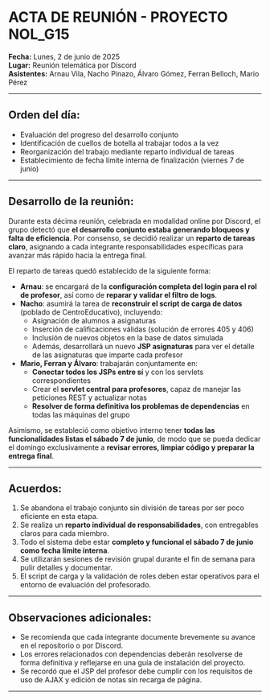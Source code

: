 # ACTA DE REUNIÓN - PROYECTO NOL_G15

**Fecha:** Lunes, 2 de junio de 2025  
**Lugar:** Reunión telemática por Discord  
**Asistentes:** Arnau Vila, Nacho Pinazo, Álvaro Gómez, Ferran Belloch, Mario Pérez

---

## Orden del día:

- Evaluación del progreso del desarrollo conjunto  
- Identificación de cuellos de botella al trabajar todos a la vez  
- Reorganización del trabajo mediante reparto individual de tareas  
- Establecimiento de fecha límite interna de finalización (viernes 7 de junio)

---

## Desarrollo de la reunión:

Durante esta décima reunión, celebrada en modalidad online por Discord, el grupo detectó que **el desarrollo conjunto estaba generando bloqueos y falta de eficiencia**. Por consenso, se decidió realizar un **reparto de tareas claro**, asignando a cada integrante responsabilidades específicas para avanzar más rápido hacia la entrega final.

El reparto de tareas quedó establecido de la siguiente forma:

- **Arnau**: se encargará de la **configuración completa del login para el rol de profesor**, así como de **reparar y validar el filtro de logs**. 
- **Nacho**: asumirá la tarea de **reconstruir el script de carga de datos** (poblado de CentroEducativo), incluyendo:
  - Asignación de alumnos a asignaturas
  - Inserción de calificaciones válidas (solución de errores 405 y 406)
  - Inclusión de nuevos objetos en la base de datos simulada
  - Además, desarrollará un nuevo **JSP asignaturas** para ver el detalle de las asignaturas que imparte cada profesor
- **Mario, Ferran y Álvaro**: trabajarán conjuntamente en:
  - **Conectar todos los JSPs entre sí** y con los servlets correspondientes
  - Crear el **servlet central para profesores**, capaz de manejar las peticiones REST y actualizar notas
  - **Resolver de forma definitiva los problemas de dependencias** en todas las máquinas del grupo

Asimismo, se estableció como objetivo interno tener **todas las funcionalidades listas el sábado 7 de junio**, de modo que se pueda dedicar el domingo exclusivamente a **revisar errores, limpiar código y preparar la entrega final**.

---

## Acuerdos:

1. Se abandona el trabajo conjunto sin división de tareas por ser poco eficiente en esta etapa.  
2. Se realiza un **reparto individual de responsabilidades**, con entregables claros para cada miembro.  
3. Todo el sistema debe estar **completo y funcional el sábado 7 de junio como fecha límite interna**.  
4. Se utilizarán sesiones de revisión grupal durante el fin de semana para pulir detalles y documentar.  
5. El script de carga y la validación de roles deben estar operativos para el entorno de evaluación del profesorado.

---

## Observaciones adicionales:

- Se recomienda que cada integrante documente brevemente su avance en el repositorio o por Discord.  
- Los errores relacionados con dependencias deberán resolverse de forma definitiva y reflejarse en una guía de instalación del proyecto.  
- Se recordó que el JSP del profesor debe cumplir con los requisitos de uso de AJAX y edición de notas sin recarga de página.

---

